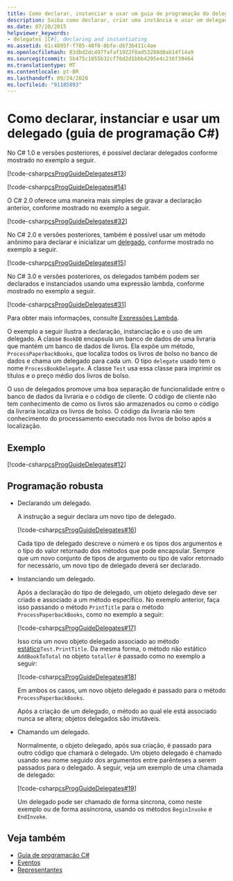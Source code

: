 ```yaml
---
title: Como declarar, instanciar e usar um guia de programação do delegado C#
description: Saiba como declarar, criar uma instância e usar um delegado. Veja exemplos que abordam o C# 1,0, 2,0 e 3,0 e posterior.
ms.date: 07/20/2015
helpviewer_keywords:
- delegates [C#], declaring and instantiating
ms.assetid: 61c4895f-f785-48f8-8bfe-db73b411c4ae
ms.openlocfilehash: 83dbd2dc497fafaf1922f8ad53208d0ab14f14a9
ms.sourcegitcommit: 5b475c1855b32cf78d2d1bbb4295e4c236f39464
ms.translationtype: MT
ms.contentlocale: pt-BR
ms.lasthandoff: 09/24/2020
ms.locfileid: "91185893"
---
```

# <a name="how-to-declare-instantiate-and-use-a-delegate-c-programming-guide"></a>Como declarar, instanciar e usar um delegado (guia de programação C#)

No C# 1.0 e versões posteriores, é possível declarar delegados conforme mostrado no exemplo a seguir.  
  
 [!code-csharp[csProgGuideDelegates#13](~/samples/snippets/csharp/VS_Snippets_VBCSharp/csProgGuideDelegates/CS/Delegates.cs#13)]  
  
 [!code-csharp[csProgGuideDelegates#14](~/samples/snippets/csharp/VS_Snippets_VBCSharp/csProgGuideDelegates/CS/Delegates.cs#14)]  
  
 O C# 2.0 oferece uma maneira mais simples de gravar a declaração anterior, conforme mostrado no exemplo a seguir.  
  
 [!code-csharp[csProgGuideDelegates#32](~/samples/snippets/csharp/VS_Snippets_VBCSharp/csProgGuideDelegates/CS/Delegates.cs#32)]  
  
 No C# 2.0 e versões posteriores, também é possível usar um método anônimo para declarar e inicializar um [delegado](../../language-reference/builtin-types/reference-types.md), conforme mostrado no exemplo a seguir.  
  
 [!code-csharp[csProgGuideDelegates#15](~/samples/snippets/csharp/VS_Snippets_VBCSharp/csProgGuideDelegates/CS/Delegates.cs#15)]  
  
 No C# 3.0 e versões posteriores, os delegados também podem ser declarados e instanciados usando uma expressão lambda, conforme mostrado no exemplo a seguir.  
  
 [!code-csharp[csProgGuideDelegates#31](~/samples/snippets/csharp/VS_Snippets_VBCSharp/csProgGuideDelegates/CS/Delegates.cs#31)]  
  
 Para obter mais informações, consulte [Expressões Lambda](../../language-reference/operators/lambda-expressions.md).  
  
 O exemplo a seguir ilustra a declaração, instanciação e o uso de um delegado. A classe `BookDB` encapsula um banco de dados de uma livraria que mantém um banco de dados de livros. Ela expõe um método, `ProcessPaperbackBooks`, que localiza todos os livros de bolso no banco de dados e chama um delegado para cada um. O tipo `delegate` usado tem o nome `ProcessBookDelegate`. A classe `Test` usa essa classe para imprimir os títulos e o preço médio dos livros de bolso.  
  
 O uso de delegados promove uma boa separação de funcionalidade entre o banco de dados da livraria e o código de cliente. O código de cliente não tem conhecimento de como os livros são armazenados ou como o código da livraria localiza os livros de bolso. O código da livraria não tem conhecimento do processamento executado nos livros de bolso após a localização.  
  
## <a name="example"></a>Exemplo  

 [!code-csharp[csProgGuideDelegates#12](~/samples/snippets/csharp/VS_Snippets_VBCSharp/csProgGuideDelegates/CS/Delegates.cs#12)]  
  
## <a name="robust-programming"></a>Programação robusta  
  
- Declarando um delegado.  
  
     A instrução a seguir declara um novo tipo de delegado.  
  
     [!code-csharp[csProgGuideDelegates#16](~/samples/snippets/csharp/VS_Snippets_VBCSharp/csProgGuideDelegates/CS/Delegates.cs#16)]  
  
     Cada tipo de delegado descreve o número e os tipos dos argumentos e o tipo do valor retornado dos métodos que pode encapsular. Sempre que um novo conjunto de tipos de argumento ou tipo de valor retornado for necessário, um novo tipo de delegado deverá ser declarado.  
  
- Instanciando um delegado.  
  
     Após a declaração do tipo de delegado, um objeto delegado deve ser criado e associado a um método específico. No exemplo anterior, faça isso passando o método `PrintTitle` para o método `ProcessPaperbackBooks`, como no exemplo a seguir:  
  
     [!code-csharp[csProgGuideDelegates#17](~/samples/snippets/csharp/VS_Snippets_VBCSharp/csProgGuideDelegates/CS/Delegates.cs#17)]  
  
     Isso cria um novo objeto delegado associado ao método [estático](../../language-reference/keywords/static.md)`Test.PrintTitle`. Da mesma forma, o método não estático `AddBookToTotal` no objeto `totaller` é passado como no exemplo a seguir:  
  
     [!code-csharp[csProgGuideDelegates#18](~/samples/snippets/csharp/VS_Snippets_VBCSharp/csProgGuideDelegates/CS/Delegates.cs#18)]  
  
     Em ambos os casos, um novo objeto delegado é passado para o método `ProcessPaperbackBooks`.  
  
     Após a criação de um delegado, o método ao qual ele está associado nunca se altera; objetos delegados são imutáveis.  
  
- Chamando um delegado.  
  
     Normalmente, o objeto delegado, após sua criação, é passado para outro código que chamará o delegado. Um objeto delegado é chamado usando seu nome seguido dos argumentos entre parênteses a serem passados para o delegado. A seguir, veja um exemplo de uma chamada de delegado:  
  
     [!code-csharp[csProgGuideDelegates#19](~/samples/snippets/csharp/VS_Snippets_VBCSharp/csProgGuideDelegates/CS/Delegates.cs#19)]  
  
     Um delegado pode ser chamado de forma síncrona, como neste exemplo ou de forma assíncrona, usando os métodos `BeginInvoke` e `EndInvoke`.  
  
## <a name="see-also"></a>Veja também

- [Guia de programação C#](../index.md)
- [Eventos](../events/index.md)
- [Representantes](./index.md)
